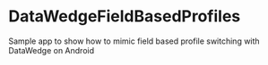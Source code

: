 # DataWedgeFieldBasedProfiles
Sample app to show how to mimic field based profile switching with DataWedge on Android
